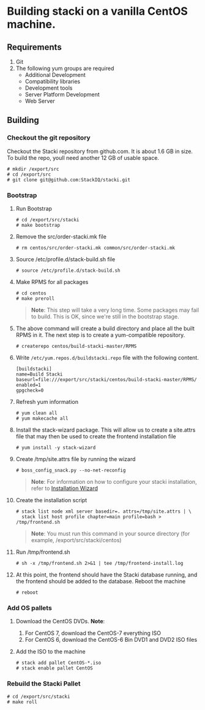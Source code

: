 # Building stacki on a vanilla CentOS machine.

## Requirements
1.  Git
1.  The following yum groups are required
    * Additional Development
    * Compatibility libraries
    * Development tools
    * Server Platform Development
    * Web Server

## Building

### Checkout the git repository
Checkout the Stacki repository from github.com. It is about
1.6 GB in size. To build the repo, youll need another 12 GB
of usable space.

```
# mkdir /export/src
# cd /export/src
# git clone git@github.com:StackIQ/stacki.git
```

### Bootstrap
1. Run Bootstrap
    ```
    # cd /export/src/stacki
    # make bootstrap
    ```
1. Remove the src/order-stacki.mk file
    ```
    # rm centos/src/order-stacki.mk common/src/order-stacki.mk
    ```
1. Source /etc/profile.d/stack-build.sh file
    ```
    # source /etc/profile.d/stack-build.sh
    ```
1.  Make RPMS for all packages
    ```
    # cd centos
    # make preroll
    ```
    > **Note**: This step will take a very long time.
    > Some packages may fail to build. This is OK,
    > since we're still in the bootstrap stage.

1. The above command will create a build directory and place
   all the built RPMS in it. The next step is to create a
   yum-compatible repository.
   ```
   # createrepo centos/build-stacki-master/RPMS
   ```

1. Write `/etc/yum.repos.d/buildstacki.repo` file with the following content.
    ```
    [buildstacki]
    name=Build Stacki
    baseurl=file:///export/src/stacki/centos/build-stacki-master/RPMS/
    enabled=1
    gpgcheck=0
    ```

1. Refresh yum information
    ```
    # yum clean all
    # yum makecache all
    ```

1. Install the stack-wizard package. This will allow us to create a site.attrs file
   that may then be used to create the frontend installation file
   ```
   # yum install -y stack-wizard
   ```

1. Create /tmp/site.attrs file by running the wizard
   ```
   # boss_config_snack.py --no-net-reconfig
   ```
   > **Note**: For information on how to configure your stacki installation,
     refer to [Installation Wizard](Frontend-Installation#installation-wizard)

1. Create the installation script
    ```
    # stack list node xml server basedir=. attrs=/tmp/site.attrs | \
      stack list host profile chapter=main profile=bash > /tmp/frontend.sh
    ```
   > **Note**: You must run this command in your source directory (for example, /export/src/stacki/centos)

1. Run /tmp/frontend.sh
   ```
   # sh -x /tmp/frontend.sh 2>&1 | tee /tmp/frontend-install.log
   ```
1. At this point, the frontend should have the Stacki database running,
   and the frontend should be added to the database. Reboot the machine
   ```
   # reboot
   ```

### Add OS pallets
1. Download the CentOS DVDs.
   **Note**:
   1. For CentOS 7, download the CentOS-7 everything ISO
   1. For CentOS 6, download the CentOS-6 Bin DVD1 and DVD2 ISO files

1. Add the ISO to the machine
    ```
    # stack add pallet CentOS-*.iso
    # stack enable pallet CentOS
    ```

### Rebuild the Stacki Pallet
```
# cd /export/src/stacki
# make roll
```
